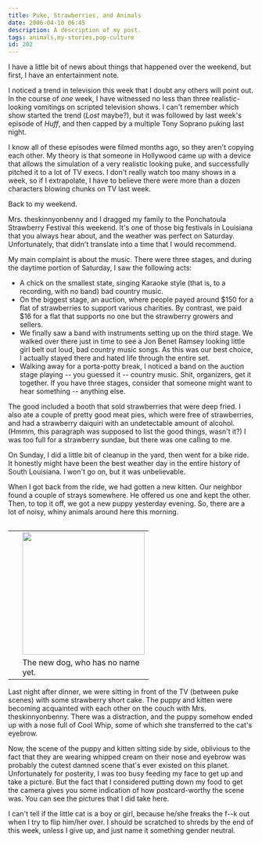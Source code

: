 ```yaml
---
title: Puke, Strawberries, and Animals
date: 2006-04-10 06:45
description: A description of my post.
tags: animals,my-stories,pop-culture
id: 202
---
```

I have a little bit of news about things that happened over the weekend, but first, I have an entertainment note.

I noticed a trend in television this week that I doubt any others will point out.  In the course of <i>one</i> week, I have witnessed no less than three realistic-looking vomitings on scripted television shows.  I can't remember which show started the trend (<i>Lost</i> maybe?), but it was followed by last week's episode of <i>Huff</i>, and then capped by a multiple Tony Soprano puking last night.

I know all of these episodes were filmed months ago, so they aren't copying each other.  My theory is that someone in Hollywood came up with a device that allows the simulation of a very realistic looking puke, and successfully pitched it to a lot of TV execs.  I don't really watch too many shows in a week, so if I extrapolate, I have to believe there were more than a dozen characters blowing chunks on TV last week.

Back to my weekend.

Mrs. theskinnyonbenny and I dragged my family to the Ponchatoula Strawberry Festival this weekend.  It's one of those big festivals in Louisiana that you always hear about, and the weather was perfect on Saturday.  Unfortunately, that didn't translate into a time that I would recommend.

My main complaint is about the music.  There were three stages, and during the daytime portion of Saturday, I saw the following acts:

<ul><li>A chick on the smallest state, singing Karaoke style (that is, to a recording, with no band) bad country music.</li>

<li>On the biggest stage, an auction, where people payed around $150 for a flat of strawberries to support various charities.  By contrast, we paid $16 for a flat that supports no one but the strawberry growers and sellers.</li>

<li>We finally saw a band with instruments setting up on the third stage.  We walked over there just in time to see a Jon Benet Ramsey looking little girl belt out loud, bad country music songs.  As this was our best choice, I actually stayed there and hated life through the entire set.</li>

<li>Walking away for a porta-potty break, I noticed a band on the auction stage playing -- you guessed it -- country music.  Shit, organizers, get it together.  If you have three stages, consider that someone might want to hear something -- anything else.</li></ul>

The good included a booth that sold strawberries that were deep fried.  I also ate a couple of pretty good meat pies, which were free of strawberries, and had a strawberry daiquiri with an undetectable amount of alcohol.  (Hmmm, this paragraph was supposed to list the good things, wasn't it?)  I was too full for a strawberry sundae, but there was one calling to me.

On Sunday, I did a little bit of cleanup in the yard, then went for a bike ride.  It honestly might have been the best weather day in the entire history of South Louisiana.  I won't go on, but it was unbelievable.

When I got back from the ride, we had gotten a new kitten.  Our neighbor found a couple of strays somewhere.  He offered us one and kept the other.  Then, to top it off, we got a new puppy yesterday evening.  So, there are a lot of noisy, whiny animals around here this morning.

<table cellpadding="2" align="right"><tr><td width="5" rowspan="2"><spacer type="block" width="5" height="1"></spacer></td><td width="250" ><img src="http://theskinnyonbenny.com/img/gal/49%20-%20New%20Animals%20-%20Spring%202006/data/normal.jpg"/ width="250"/></td></tr><tr><td class="caption" width="250">The new dog, who has no name yet.</td></tr></table>

Last night after dinner, we were sitting in front of the TV (between puke scenes) with some strawberry short cake.  The puppy and kitten were becoming acquainted with each other on the couch with Mrs. theskinnyonbenny.  There was a distraction, and the puppy somehow ended up with a nose full of Cool Whip, some of which she transferred to the cat's eyebrow.

Now, the scene of the puppy and kitten sitting side by side, oblivious to the fact that they are wearing whipped cream on their nose and eyebrow was probably the cutest damned scene that's ever existed on this planet.  Unfortunately for posterity, I was too busy feeding my face to get up and take a picture.  But the fact that I considered putting down my food to get the camera gives you some indication of how postcard-worthy the scene was.  You can see the pictures that I did take <a onclick="window.open('/pg2.php?spgmGal=49%20-%20New%20Animals%20-%20Spring%202006','49NewAnimalsSpring2006','width=625, height=768, toolbar=no, location = no, directories=no, menubar=no, resizable=yes, scrollbars=no');"  >here</a>.

I can't tell if the little cat is a boy or girl, because he/she freaks the f--k out when I try to flip him/her over.  I should be scratched to shreds by the end of this week, unless I give up, and just name it something gender neutral.